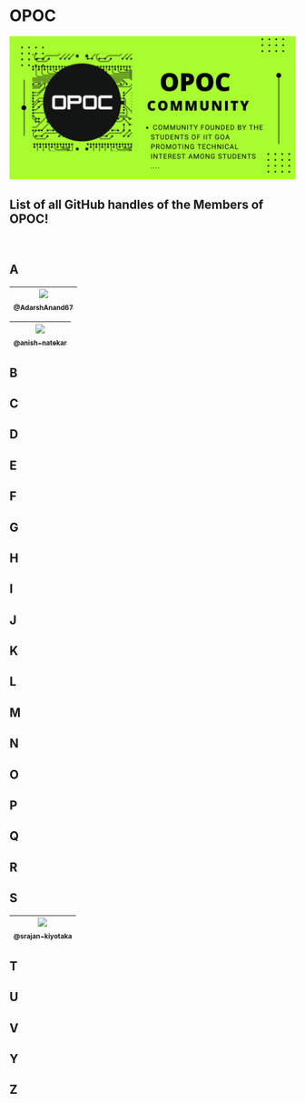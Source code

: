# OPOC

<p align="center">
<img src="https://github.com/srajan-kiyotaka/OPOC-First-Git-GitHub-Session/blob/update/OPOC%20banner.png?raw=true" width="900"/>
</p>

## **List of all GitHub handles of the Members of OPOC!**

<br>

<!-- Copy the below 2 lines just changing your username at 3 places -->

## A

| [<img src="https://github.com/AdarshAnand67.png?size=115" width=115><br><sub>@AdarshAnand67</sub>](https://github.com/AdarshAnand67) |
| :----------------------------------------------------------------------------------------------------------------------------------: |

| [<img src="https://avatars.githubusercontent.com/u/72445283?v=4" width=115><br><sub>@anish-natekar</sub>](https://github.com/anish-natekar) |
| :----------------------------------------------------------------------------------------------------------------------------------: |

## B

## C

## D

## E

## F

## G

## H

## I

## J

## K

## L

## M

## N

## O

## P

## Q

## R

## S

| [<img src="https://avatars.githubusercontent.com/u/91196806?v=4" width=115><br><sub>@srajan-kiyotaka</sub>](https://github.com/srajan-kiyotaka) |
| :---------------------------------------------------------------------------------------------------------------------------------------------: |

## T

## U

## V

## Y

## Z

